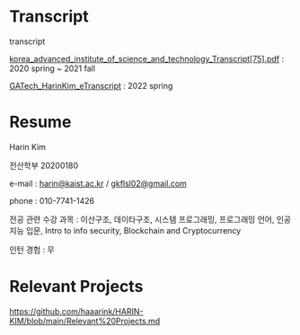 # Transcript
transcript

[korea_advanced_institute_of_science_and_technology_Transcript[75].pdf](https://github.com/haaarink/Transcript/files/8709126/korea_advanced_institute_of_science_and_technology_Transcript.75.pdf)
: 2020 spring ~ 2021 fall

[GATech_HarinKim_eTranscript](https://user-images.githubusercontent.com/92988939/168836365-5c94648d-bb7f-47cb-9d25-2f3aca44a197.jpg)
: 2022 spring

# Resume
Harin Kim

전산학부 20200180

e-mail : harin@kaist.ac.kr / gkflsl02@gmail.com

phone : 010-7741-1426

전공 관련 수강 과목 : 이산구조, 데이타구조, 시스템 프로그래밍, 프로그래밍 언어, 인공지능 입문<Physical AI>, Intro to info security, Blockchain and Cryptocurrency
  
인턴 경험 : 무
  
# Relevant Projects
  https://github.com/haaarink/HARIN-KIM/blob/main/Relevant%20Projects.md



